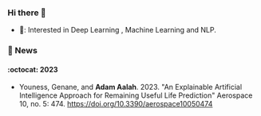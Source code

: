 ### Hi there 👋

<!--
**adam-aalah/adam-aalah** is a ✨ _special_ ✨ repository because its `README.md` (this file) appears on your GitHub profile.

Here are some ideas to get you started:

- 🔭 I’m currently working on ...
- 🌱 I’m currently learning ...
- 👯 I’m looking to collaborate on ...
- 🤔 I’m looking for help with ...
- 💬 Ask me about ...
- 📫 How to reach me: ...
- 😄 Pronouns: ...
- ⚡ Fun fact: ...
-->
  - 🎯: Interested in Deep Learning , Machine Learning and NLP.

### 🎉 News
#### :octocat: 2023
-   Youness, Genane, and **Adam Aalah**. 2023. "An Explainable Artificial Intelligence Approach for Remaining Useful Life Prediction" Aerospace 10, no. 5: 474. https://doi.org/10.3390/aerospace10050474 
